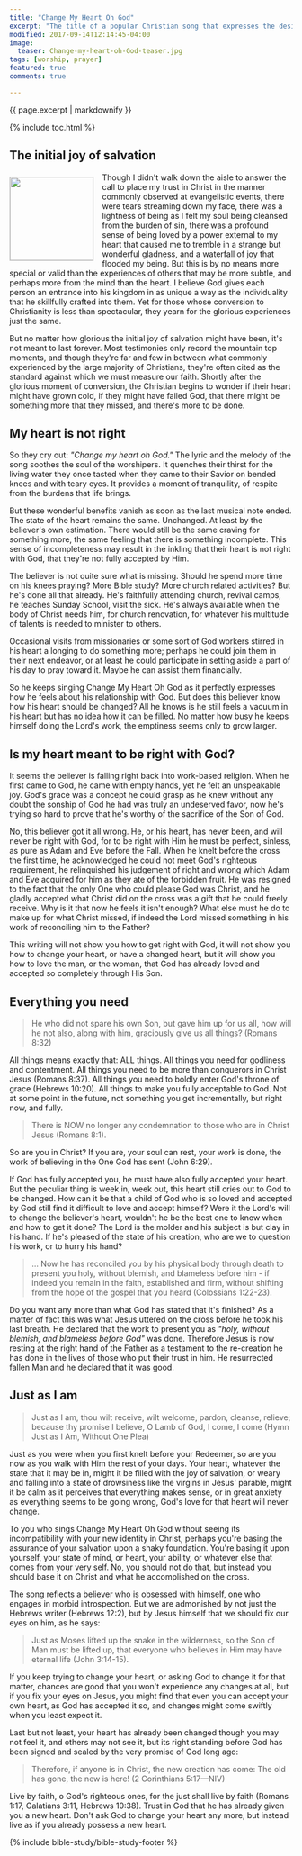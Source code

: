 ```yaml
---
title: "Change My Heart Oh God"
excerpt: "The title of a popular Christian song that expresses the desire for change in a believer's heart. This crying out from deep within of large majority of believers is emblematic of their understanding of the gospel. How do they expect their hearts to be changed? This article will show where the real issues are and a real and realizable answer to a yearning that may not need to be."
modified: 2017-09-14T12:14:45-04:00
image:
  teaser: Change-my-heart-oh-God-teaser.jpg
tags: [worship, prayer] 
featured: true
comments: true

---
```


{{ page.excerpt | markdownify }}

{% include toc.html %}

<!-- a href="{{ site.url }}{% post_url 2017-10-12-Work-Out-Your-Own-Salvation-Viet %}"><em>(Bấm vào đây để đọc tiếng Việt)</em></a -->

## The initial joy of salvation
<img alt src="{{ site.url }}/assets/images/Change-my-heart-oh-God-teaser.jpg" style="border: 1px solid #cccccc; margin: 7px 15px 0px 0px; max-width: 100%; height: 148px; padding: 0px; float: left;">
Though I didn't walk down the aisle to answer the call to place my trust in Christ in the manner commonly observed at evangelistic events, there were tears streaming down my face, there was a lightness of being as I felt my soul being cleansed from the burden of sin, there was a profound sense of being loved by a power external to my heart that caused me to tremble in a strange but wonderful gladness, and a waterfall of joy that flooded my being. But this is by no means more special or valid than the experiences of others that may be more subtle, and perhaps more from the mind than the heart.  I believe God gives each person an entrance into his kingdom in as unique a way as the individuality that he skillfully crafted into them. Yet for those whose conversion to Christianity is less than spectacular, they yearn for the glorious experiences just the same.

But no matter how glorious the initial joy of salvation might have been, it's not meant to last forever. Most testimonies only record the mountain top moments, and though they're far and few in between what commonly experienced by the large majority of Christians, they're often cited as the standard against which we must measure our faith. Shortly after the glorious moment of conversion, the Christian begins to wonder if their heart might have grown cold, if they might have failed God, that there might be something more that they missed, and there's more to be done.

## My heart is not right

So they cry out: *"Change my heart oh God."* The lyric and the melody of the song soothes the soul of the worshipers. It quenches their thirst for the living water they once tasted when they came to their Savior on bended knees and with teary eyes. It provides a moment of tranquility, of respite from the burdens that life brings.

But these wonderful benefits vanish as soon as the last musical note ended. The state of the heart remains the same. Unchanged. At least by the believer's own estimation. There would still be the same craving for something more, the same feeling that there is something incomplete. This sense of incompleteness may result in the inkling that their heart  is not right with God, that they're not fully accepted by Him.

The believer is not quite sure what is missing. Should he spend more time on his knees praying? More Bible study? More church related activities? But he's done all that already. He's faithfully attending church, revival camps, he teaches Sunday School, visit the sick. He's always available when the body of Christ needs him, for church renovation, for whatever his multitude of talents is needed to minister to others. 

Occasional visits from missionaries or some sort of God workers stirred in his heart a longing to do something more; perhaps he could join them in their next endeavor, or at least he could participate in setting aside a part of his day to pray toward it. Maybe he can assist them financially.

So he keeps singing Change My Heart Oh God as it perfectly expresses how he feels about his relationship with God. But does this believer know how his heart should be changed? All he knows is he still feels a vacuum in his heart but has no idea how it can be filled. No matter how busy he keeps himself doing the Lord's work, the emptiness seems only to grow larger.

## Is my heart meant to be right with God?

It seems the believer is falling right back into work-based religion. When he first came to God, he came with empty hands, yet he felt an unspeakable joy. God's grace was a concept he could grasp as he knew without any doubt the sonship of God he had was truly an undeserved favor, now he's trying so hard to prove that he's worthy of the sacrifice of the Son of  God.

No, this believer got it all wrong. He, or his heart, has never been, and will never be right with God, for to be right with Him he must be perfect, sinless, as pure as Adam and Eve before the Fall. When he knelt before the cross the first time, he acknowledged he could not meet God's righteous requirement, he relinquished his judgement of right and wrong which Adam and Eve acquired for him as they ate of the forbidden fruit. He was resigned to the fact that the only One who could please God was Christ, and he gladly accepted what Christ did on the cross was a gift that he could freely receive. Why is it that now he feels it isn't enough? What else must he do to make up for what Christ missed, if indeed the Lord missed something in his work of reconciling him to the Father?

This writing will not show you how to get right with God, it will not show you how to change your heart, or have a changed heart, but it will show you how to love the man, or the woman, that God has already loved and accepted so completely through His Son.

## Everything you need

> He who did not spare his own Son, but gave him up for us all, how will he not also, along with him, graciously give us all things? (Romans 8:32)

All things means exactly that: ALL things. All things you need for godliness and contentment. All things you need to be more than conquerors in Christ Jesus (Romans 8:37). All things you need to boldly enter God's throne of grace (Hebrews 10:20). All things to make you fully acceptable to God. Not at some point in the future, not something you get incrementally, but right now, and fully.

> There is NOW no longer any condemnation to those who are in Christ Jesus (Romans 8:1).

So are you in Christ? If you are, your soul can rest, your work is done, the work of believing in the One God has sent (John 6:29).

If God has fully accepted you, he must have also fully accepted your heart. But the peculiar thing is week in, week out, this heart still cries out to God to be changed. How can it be that a child of God who is so loved and accepted by God still find it difficult to love and accept himself? Were it the Lord's will to change the believer's heart, wouldn't he be the best one to know when and how to get it done? The Lord is the molder and his subject is but clay in his hand. If he's pleased of the state of his creation, who are we to question his work, or to hurry his hand?

> ... Now he has reconciled you by his physical body through death to present you holy, without blemish, and blameless before him -  if indeed you remain in the faith, established and firm, without shifting from the hope of the gospel that you heard (Colossians 1:22-23).

Do you want any more than what God has stated that it's finished? As a matter of fact this was what Jesus uttered on the cross before he took his last breath. He declared that the work to present you as *"holy, without blemish, and blameless before God"* was done. Therefore Jesus is now resting at the right hand of the Father as a testament to the re-creation he has done in the lives of those who put their trust in him. He resurrected fallen Man and he declared that it was good.

## Just as I am

> Just as I am, thou wilt receive,
> wilt welcome, pardon, cleanse, relieve;
> because thy promise I believe,
> O Lamb of God, I come, I come (Hymn Just as I Am, Without One Plea)

Just as you were when you first knelt before your Redeemer, so are you now as you walk with Him the rest of your days. Your heart, whatever the state that it may be in, might it be filled with the joy of salvation, or weary and falling into a state of drowsiness like the virgins in Jesus' parable, might it be calm as it perceives that everything makes sense, or in great anxiety as everything seems to be going wrong, God's love for that heart will never change.

To you who sings Change My Heart Oh God without seeing its incompatibility with your new identity in Christ, perhaps you're basing the assurance of your salvation upon a shaky foundation. You're basing it upon yourself, your state of mind, or heart, your ability, or whatever else that comes from your very self. No, you should not do that, but instead you should base it on Christ and what he accomplished on the cross.

The song reflects a believer who is obsessed with himself, one who engages in morbid introspection. But we are admonished by not just the Hebrews writer (Hebrews 12:2), but by Jesus himself that we should fix our eyes on him, as he says:

> Just as Moses lifted up the snake in the wilderness, so the Son of Man must be lifted up, that everyone who believes in Him may have eternal life (John 3:14-15).

If you keep trying to change your heart, or asking God to change it for that matter, chances are good that you won't experience any changes at all, but if you fix your eyes on Jesus, you might find that even you can accept your own heart, as God has accepted it so, and changes might come swiftly when you least expect it. 

Last but not least, your heart has already been changed though you may not feel it, and others may not see it, but its right standing before God has been signed and sealed by the very promise of God long ago:

> Therefore, if anyone is in Christ, the new creation has come: The old has gone, the new is here! (2 Corinthians 5:17&mdash;NIV)

Live by faith, o God's righteous ones, for the just shall live by faith (Romans 1:17, Galatians 3:11, Hebrews 10:38). Trust in God that he has already given you a new heart. Don't ask God to change your heart any more, but instead live as if you already possess a new heart.

{% include bible-study/bible-study-footer %}
